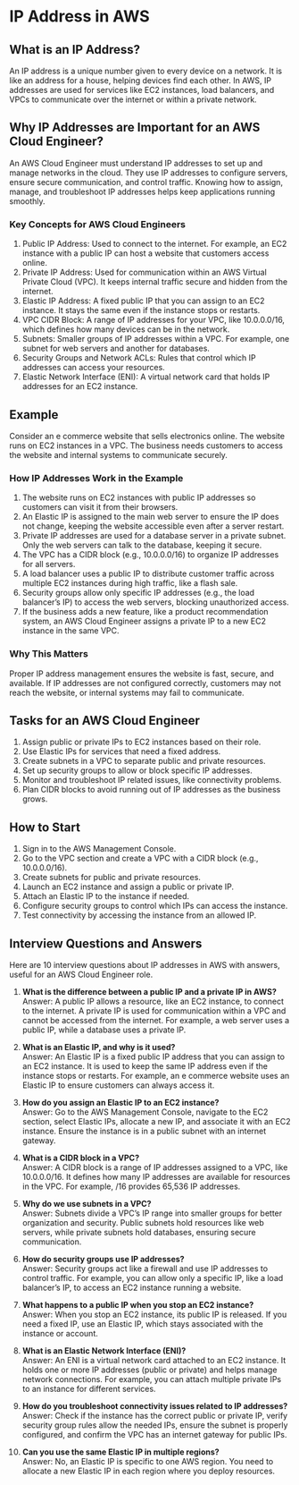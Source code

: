 # IP Address in AWS

## What is an IP Address?

An IP address is a unique number given to every device on a network. It is like an address for a house, helping devices find each other. In AWS, IP addresses are used for services like EC2 instances, load balancers, and VPCs to communicate over the internet or within a private network.

## Why IP Addresses are Important for an AWS Cloud Engineer?

An AWS Cloud Engineer must understand IP addresses to set up and manage networks in the cloud. They use IP addresses to configure servers, ensure secure communication, and control traffic. Knowing how to assign, manage, and troubleshoot IP addresses helps keep applications running smoothly.

### Key Concepts for AWS Cloud Engineers

1. Public IP Address: Used to connect to the internet. For example, an EC2 instance with a public IP can host a website that customers access online.
2. Private IP Address: Used for communication within an AWS Virtual Private Cloud (VPC). It keeps internal traffic secure and hidden from the internet.
3. Elastic IP Address: A fixed public IP that you can assign to an EC2 instance. It stays the same even if the instance stops or restarts.
4. VPC CIDR Block: A range of IP addresses for your VPC, like 10.0.0.0/16, which defines how many devices can be in the network.
5. Subnets: Smaller groups of IP addresses within a VPC. For example, one subnet for web servers and another for databases.
6. Security Groups and Network ACLs: Rules that control which IP addresses can access your resources.
7. Elastic Network Interface (ENI): A virtual network card that holds IP addresses for an EC2 instance.

## Example

Consider an e commerce website that sells electronics online. The website runs on EC2 instances in a VPC. The business needs customers to access the website and internal systems to communicate securely.

### How IP Addresses Work in the Example

1. The website runs on EC2 instances with public IP addresses so customers can visit it from their browsers.
2. An Elastic IP is assigned to the main web server to ensure the IP does not change, keeping the website accessible even after a server restart.
3. Private IP addresses are used for a database server in a private subnet. Only the web servers can talk to the database, keeping it secure.
4. The VPC has a CIDR block (e.g., 10.0.0.0/16) to organize IP addresses for all servers.
5. A load balancer uses a public IP to distribute customer traffic across multiple EC2 instances during high traffic, like a flash sale.
6. Security groups allow only specific IP addresses (e.g., the load balancer’s IP) to access the web servers, blocking unauthorized access.
7. If the business adds a new feature, like a product recommendation system, an AWS Cloud Engineer assigns a private IP to a new EC2 instance in the same VPC.

### Why This Matters

Proper IP address management ensures the website is fast, secure, and available. If IP addresses are not configured correctly, customers may not reach the website, or internal systems may fail to communicate.

## Tasks for an AWS Cloud Engineer

1. Assign public or private IPs to EC2 instances based on their role.
2. Use Elastic IPs for services that need a fixed address.
3. Create subnets in a VPC to separate public and private resources.
4. Set up security groups to allow or block specific IP addresses.
5. Monitor and troubleshoot IP related issues, like connectivity problems.
6. Plan CIDR blocks to avoid running out of IP addresses as the business grows.

## How to Start

1. Sign in to the AWS Management Console.
2. Go to the VPC section and create a VPC with a CIDR block (e.g., 10.0.0.0/16).
3. Create subnets for public and private resources.
4. Launch an EC2 instance and assign a public or private IP.
5. Attach an Elastic IP to the instance if needed.
6. Configure security groups to control which IPs can access the instance.
7. Test connectivity by accessing the instance from an allowed IP.

## Interview Questions and Answers

Here are 10 interview questions about IP addresses in AWS with answers, useful for an AWS Cloud Engineer role.

 1. **What is the difference between a public IP and a private IP in AWS?**\
    Answer: A public IP allows a resource, like an EC2 instance, to connect to the internet. A private IP is used for communication within a VPC and cannot be accessed from the internet. For example, a web server uses a public IP, while a database uses a private IP.

 2. **What is an Elastic IP, and why is it used?**\
    Answer: An Elastic IP is a fixed public IP address that you can assign to an EC2 instance. It is used to keep the same IP address even if the instance stops or restarts. For example, an e commerce website uses an Elastic IP to ensure customers can always access it.

 3. **How do you assign an Elastic IP to an EC2 instance?**\
    Answer: Go to the AWS Management Console, navigate to the EC2 section, select Elastic IPs, allocate a new IP, and associate it with an EC2 instance. Ensure the instance is in a public subnet with an internet gateway.

 4. **What is a CIDR block in a VPC?**\
    Answer: A CIDR block is a range of IP addresses assigned to a VPC, like 10.0.0.0/16. It defines how many IP addresses are available for resources in the VPC. For example, /16 provides 65,536 IP addresses.

 5. **Why do we use subnets in a VPC?**\
    Answer: Subnets divide a VPC’s IP range into smaller groups for better organization and security. Public subnets hold resources like web servers, while private subnets hold databases, ensuring secure communication.

 6. **How do security groups use IP addresses?**\
    Answer: Security groups act like a firewall and use IP addresses to control traffic. For example, you can allow only a specific IP, like a load balancer’s IP, to access an EC2 instance running a website.

 7. **What happens to a public IP when you stop an EC2 instance?**\
    Answer: When you stop an EC2 instance, its public IP is released. If you need a fixed IP, use an Elastic IP, which stays associated with the instance or account.

 8. **What is an Elastic Network Interface (ENI)?**\
    Answer: An ENI is a virtual network card attached to an EC2 instance. It holds one or more IP addresses (public or private) and helps manage network connections. For example, you can attach multiple private IPs to an instance for different services.

 9. **How do you troubleshoot connectivity issues related to IP addresses?**\
    Answer: Check if the instance has the correct public or private IP, verify security group rules allow the needed IPs, ensure the subnet is properly configured, and confirm the VPC has an internet gateway for public IPs.

10. **Can you use the same Elastic IP in multiple regions?**\
    Answer: No, an Elastic IP is specific to one AWS region. You need to allocate a new Elastic IP in each region where you deploy resources.